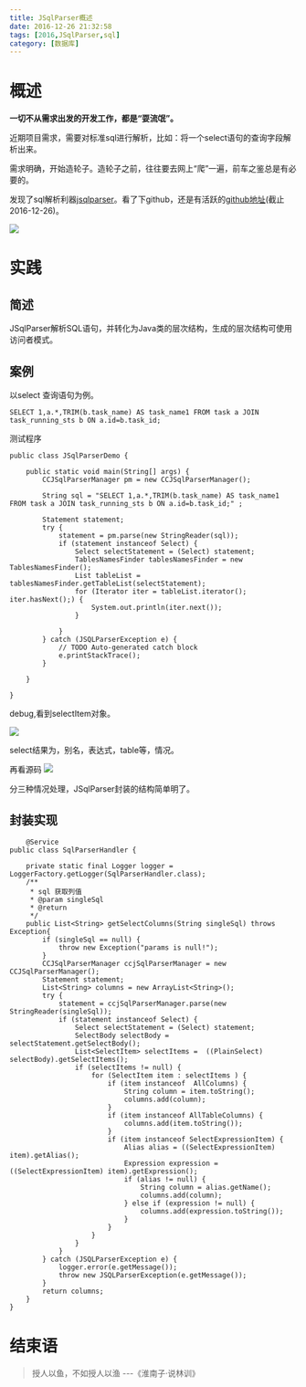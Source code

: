 ```yaml
---
title: JSqlParser概述
date: 2016-12-26 21:32:58
tags: [2016,JSqlParser,sql]
category: [数据库]
---
```

# 概述

**一切不从需求出发的开发工作，都是“耍流氓”。**

近期项目需求，需要对标准sql进行解析，比如：将一个select语句的查询字段解析出来。

需求明确，开始造轮子。造轮子之前，往往要去网上“爬”一遍，前车之鉴总是有必要的。

发现了sql解析利器[jsqlparser](http://jsqlparser.sourceforge.net/)。看了下github，还是有活跃的[github地址](https://github.com/JSQLParser/JSqlParser)(截止2016-12-26)。

![](http://of7369y0i.bkt.clouddn.com//2016/12/%E6%95%B0%E6%8D%AE%E5%BA%93/jsqlparser.JPG)

<!---more-->

# 实践

## 简述
JSqlParser解析SQL语句，并转化为Java类的层次结构，生成的层次结构可使用访问者模式。

## 案例
以select 查询语句为例。

```
SELECT 1,a.*,TRIM(b.task_name) AS task_name1 FROM task a JOIN task_running_sts b ON a.id=b.task_id;
```

测试程序

```
public class JSqlParserDemo {

	public static void main(String[] args) {
		CCJSqlParserManager pm = new CCJSqlParserManager();

		String sql = "SELECT 1,a.*,TRIM(b.task_name) AS task_name1 FROM task a JOIN task_running_sts b ON a.id=b.task_id;" ;

		Statement statement;
		try {
			statement = pm.parse(new StringReader(sql));
			if (statement instanceof Select) {
				Select selectStatement = (Select) statement;
				TablesNamesFinder tablesNamesFinder = new TablesNamesFinder();
				List tableList = tablesNamesFinder.getTableList(selectStatement);
				for (Iterator iter = tableList.iterator(); iter.hasNext();) {
					System.out.println(iter.next());
				}

			}
		} catch (JSQLParserException e) {
			// TODO Auto-generated catch block
			e.printStackTrace();
		}

	}

}
```
debug,看到selectItem对象。

![](http://of7369y0i.bkt.clouddn.com//2016/12/%E6%95%B0%E6%8D%AE%E5%BA%93/select.JPG)

select结果为，别名，表达式，table等，情况。

再看源码
![](http://of7369y0i.bkt.clouddn.com//2016/12/%E6%95%B0%E6%8D%AE%E5%BA%93/selectItem.jpg)

分三种情况处理，JSqlParser封装的结构简单明了。


## 封装实现

```
    @Service
public class SqlParserHandler {

    private static final Logger logger = LoggerFactory.getLogger(SqlParserHandler.class);
    /**
     * sql 获取列值
     * @param singleSql
     * @return
     */
    public List<String> getSelectColumns(String singleSql) throws Exception{
        if (singleSql == null) {
            throw new Exception("params is null!");
        }
        CCJSqlParserManager ccjSqlParserManager = new CCJSqlParserManager();
        Statement statement;
        List<String> columns = new ArrayList<String>();
        try {
            statement = ccjSqlParserManager.parse(new StringReader(singleSql));
            if (statement instanceof Select) {
                Select selectStatement = (Select) statement;
                SelectBody selectBody = selectStatement.getSelectBody();
                List<SelectItem> selectItems =  ((PlainSelect) selectBody).getSelectItems();
                if (selectItems != null) {
                    for (SelectItem item : selectItems ) {
                        if (item instanceof  AllColumns) {
                            String column = item.toString();
                            columns.add(column);
                        }
                        if (item instanceof AllTableColumns) {
                            columns.add(item.toString());
                        }
                        if (item instanceof SelectExpressionItem) {
                            Alias alias = ((SelectExpressionItem) item).getAlias();
                            Expression expression = ((SelectExpressionItem) item).getExpression();
                            if (alias != null) {
                                String column = alias.getName();
                                columns.add(column);
                            } else if (expression != null) {
                                columns.add(expression.toString());
                            }
                        }
                    }
                }
            }
        } catch (JSQLParserException e) {
            logger.error(e.getMessage());
            throw new JSQLParserException(e.getMessage());
        }
        return columns;
    }
}
```

# 结束语
> 授人以鱼，不如授人以渔 ---《淮南子·说林训》
